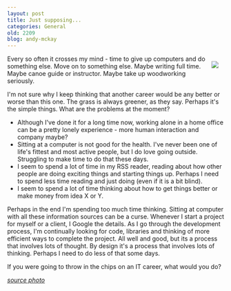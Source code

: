```yaml
---
layout: post
title: Just supposing...
categories: General
old: 2209
blog: andy-mckay
---
```

<img src="http://www.agmweb.ca/files/99570208_feb4334854_m.jpg" style="padding: 1em; float: right" />
<p>Every so often it crosses my mind - time to give up computers and do something else. Move on to something else. Maybe writing full time. Maybe canoe guide or instructor. Maybe take up woodworking seriously.</p>
<p>I'm not sure why I keep thinking that another career would be any better or worse than this one. The grass is always greener, as they say. Perhaps it's the simple things. What are the problems at the moment?</p>
<ul>
<li>Although I've done it for a long time now, working alone in a home office can be a pretty lonely experience - more human interaction and company maybe?</li>
<li>Sitting at a computer is not good for the health. I've never been one of life's fittest and most active people, but I do love going outside. Struggling to make time to do that these days.</li>
<li>I seem to spend a lot of time in my RSS reader, reading about how other people are doing exciting things and starting things up. Perhaps I need to spend less time reading and just doing (even if it is a bit blind).</li>
<li>I seem to spend a lot of time thinking about how to get things better or make money from idea X or Y.</li>
</ul>
<p>Perhaps in the end I'm spending too much time thinking. Sitting at computer with all these information sources can be a curse. Whenever I start a project for myself or a client, I Google the details. As I go through the development process, I'm continually looking for code, libraries and thinking of more efficient ways to complete the project. All well and good, but its a process that involves lots of thought. By design it's a process that involves lots of  thinking. Perhaps I need to do less of that some days.</p>
<p>If you were going to throw in the chips on an IT career, what would you do?</p>
<cite><a href="http://www.flickr.com/photos/candiedwomanire/99570208/">source photo</a></cite>